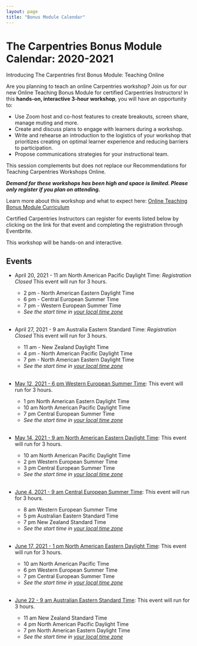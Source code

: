```yaml
---
layout: page
title: "Bonus Module Calendar"
---
```


# The Carpentries Bonus Module Calendar: 2020-2021
Introducing The Carpentries first Bonus Module: Teaching Online

Are you planning to teach an online Carpentries workshop? Join us for our new Online Teaching Bonus Module for certified Carpentries Instructors! In this **hands-on, interactive 3-hour workshop**, you will have an opportunity to:
- Use Zoom host and co-host features to create breakouts, screen share, manage muting and more.
- Create and discuss plans to engage with learners during a workshop.
- Write and rehearse an introduction to the logistics of your workshop that prioritizes creating on optimal learner experience and reducing barriers to participation. 
- Propose communications strategies for your instructional team.

This session complements but does not replace our Recommendations for Teaching Carpentries Workshops Online.

***Demand for these workshops has been high and space is limited. Please only register if you plan on attending.*** 

Learn more about this workshop and what to expect here: [Online Teaching Bonus Module Curriculum](https://carpentries.github.io/instructor-training-bonus-modules/)

Certified Carpentries Instructors can register for events listed below by clicking on the link for that event and completing the registration through Eventbrite.


This workshop will be hands-on and interactive.

## Events 

* April 20, 2021 - 11 am North American Pacific Daylight Time: *Registration Closed* This event will run for 3 hours.
    - 2 pm - North American Eastern Daylight Time
    - 6 pm - Central European Summer Time
    - 7 pm - Western European Summer Time
    - *See the start time in [your local time zone](https://www.timeanddate.com/worldclock/fixedtime.html?iso=20210420T11&p1=137)*
<br><br>

* April 27, 2021 - 9 am Australia Eastern Standard Time: *Registration Closed* This event will run for 3 hours.
    - 11 am - New Zealand Daylight Time
    - 4 pm - North American Pacific Daylight Time
    - 7 pm - North American Eastern Daylight Time
    - *See the start time in [your local time zone](https://www.timeanddate.com/worldclock/fixedtime.html?iso=20210427T09&p1=47)*
<br><br>

* [May 12, 2021 - 6 pm Western European Summer Time](https://www.eventbrite.com/e/bonus-module-teaching-online-may-12-western-european-time-tickets-147846355429): This event will run for 3 hours. 
    - 1 pm North American Eastern Daylight Time
    - 10 am North American Pacific Daylight Time 
    - 7 pm Central European Summer Time 
    - *See the start time in [your local time zone](https://www.timeanddate.com/worldclock/fixedtime.html?iso=20210512T18&p1=133)*
<br><br>

* [May 14, 2021 - 9 am North American Eastern Daylight Time](https://www.eventbrite.com/e/bonus-module-teaching-online-may-14-north-american-eastern-daylight-time-tickets-147847785707): This event will run for 3 hours. 
    - 10 am North American Pacific Daylight Time 
    - 2 pm Western European Summer Time
    - 3 pm Central European Summer Time 
    - *See the start time in [your local time zone](https://www.timeanddate.com/worldclock/fixedtime.html?iso=20210514T09&p1=179)*
<br><br>

* [June 4, 2021 - 9 am Central European Summer Time](https://www.eventbrite.com/e/bonus-module-teaching-online-june-4-central-european-time-tickets-147846864953): This event will run for 3 hours.
    - 8 am Western European Summer Time
    - 5 pm Australian Eastern Standard Time
    - 7 pm New Zealand Standard Time
    - *See the start time in [your local time zone](https://www.timeanddate.com/worldclock/fixedtime.html?iso=20210604T09&p1=215)*
<br><br>

* [June 17, 2021 - 1 pm North American Eastern Daylight Time](https://www.eventbrite.com/e/bonus-module-teaching-online-jun-17-north-american-eastern-daylight-time-tickets-147848247087): This event will run for 3 hours.
    - 10 am North American Pacific Time 
    - 6 pm Western European Summer Time 
    - 7 pm Central European Summer Time 
    - *See the start time in [your local time zone](https://www.timeanddate.com/worldclock/fixedtime.html?iso=20210617T13&p1=179)*
<br><br>

* [June 22 - 9 am Australian Eastern Standard Time](https://www.eventbrite.com/e/bonus-module-teaching-online-june-21-australian-eastern-standard-time-tickets-147845871983): This event will run for 3 hours.
    - 11 am New Zealand Standard Time 
    - 4 pm North American Pacific Daylight Time 
    - 7 pm North American Eastern Daylight Time
    - *See the start time in [your local time zone](https://www.timeanddate.com/worldclock/fixedtime.html?iso=20210622T09&p1=47)*
<br><br>
